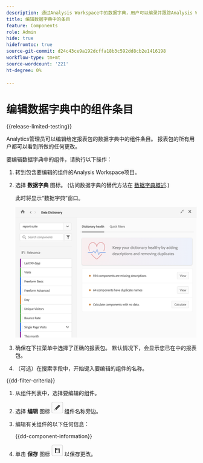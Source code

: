 ```yaml
---
description: 通过Analysis Workspace中的数据字典，用户可以编录并跟踪Analysis Workspace中的各种组件，包括其预期用途（已批准）、重复项等。
title: 编辑数据字典中的条目
feature: Components
role: Admin
hide: true
hidefromtoc: true
source-git-commit: d24c43ce9a192dcffa18b3c592dd8cb2e1416198
workflow-type: tm+mt
source-wordcount: '221'
ht-degree: 0%

---
```


# 编辑数据字典中的组件条目

{{release-limited-testing}}

Analytics管理员可以编辑给定报表包的数据字典中的组件条目。 报表包的所有用户都可以看到所做的任何更改。

要编辑数据字典中的组件，请执行以下操作：

1. 转到包含要编辑的组件的Analysis Workspace项目。

1. 选择 **数据字典** 图标。 (访问数据字典的替代方法在 [数据字典概述](/help/analyze/analysis-workspace/components/data-dictionary/data-dictionary-overview.md).)

   此时将显示“数据字典”窗口。

   ![数据字典管理视图](assets/data-dictionary-admin.png)

1. 确保在下拉菜单中选择了正确的报表包。 默认情况下，会显示您已在中的报表包。

1. （可选）在搜索字段中，开始键入要编辑的组件的名称。

{{dd-filter-criteria}}

1. 从组件列表中，选择要编辑的组件。

1. 选择 **编辑** 图标 ![“数据字典编辑”图标](assets/data-dictionary-edit-icon.png) 组件名称旁边。

1. 编辑有关组件的以下任何信息：

   {{dd-component-information}}

1. 单击 **保存** 图标 ![“数据字典保存”图标](assets/data-dictionary-save-icon.png) 以保存更改。
